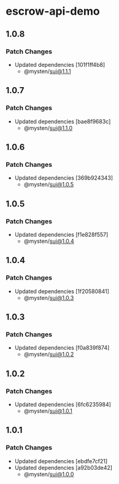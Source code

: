 # escrow-api-demo

## 1.0.8

### Patch Changes

- Updated dependencies [101f1ff4b8]
  - @mysten/sui@1.1.1

## 1.0.7

### Patch Changes

- Updated dependencies [bae8f9683c]
  - @mysten/sui@1.1.0

## 1.0.6

### Patch Changes

- Updated dependencies [369b924343]
  - @mysten/sui@1.0.5

## 1.0.5

### Patch Changes

- Updated dependencies [f1e828f557]
  - @mysten/sui@1.0.4

## 1.0.4

### Patch Changes

- Updated dependencies [1f20580841]
  - @mysten/sui@1.0.3

## 1.0.3

### Patch Changes

- Updated dependencies [f0a839f874]
  - @mysten/sui@1.0.2

## 1.0.2

### Patch Changes

- Updated dependencies [6fc6235984]
  - @mysten/sui@1.0.1

## 1.0.1

### Patch Changes

- Updated dependencies [ebdfe7cf21]
- Updated dependencies [a92b03de42]
  - @mysten/sui@1.0.0
